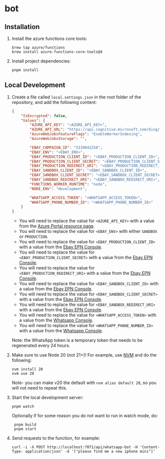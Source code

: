 # bot

## Installation

1. Install the azure functions core tools:

    ```shell
    brew tap azure/functions
    brew install azure-functions-core-tools@4
    ```

2. Install project dependencies:

    ```shell
    pnpm install
    ```

## Local Development

1. Create a file called `local.settings.json` in the root folder of the repository, and add the following content:

    ```json
    {
    	"IsEncrypted": false,
    	"Values": {
    		"AZURE_API_KEY": "<AZURE_API_KEY>",
    		"AZURE_API_URL": "https://api.cognitive.microsoft.com/bing/v7.0/images/search",
    		"AzureWebJobsFeatureFlags": "EnableWorkerIndexing",
    		"AzureWebJobsStorage": "",

    		"EBAY_CAMPAIGN_ID": "5339042258",
    		"EBAY_ENV": "<EBAY_ENV>",
    		"EBAY_PRODUCTION_CLIENT_ID": "<EBAY_PRODUCTION_CLIENT_ID>",
    		"EBAY_PRODUCTION_CLIENT_SECRET": "<EBAY_PRODUCTION_CLIENT_SECRET>",
    		"EBAY_PRODUCTION_REDIRECT_URI": "<EBAY_PRODUCTION_REDIRECT_URI>",
    		"EBAY_SANDBOX_CLIENT_ID": "<EBAY_SANDBOX_CLIENT_ID>",
    		"EBAY_SANDBOX_CLIENT_SECRET": "<EBAY_SANDBOX_CLIENT_SECRET>",
    		"EBAY_SANDBOX_REDIRECT_URI": "<EBAY_SANDBOX_REDIRECT_URI>",
    		"FUNCTIONS_WORKER_RUNTIME": "node",
    		"NODE_ENV": "development",

    		"WHATSAPP_ACCESS_TOKEN": "<WHATSAPP_ACCESS_TOKEN>",
    		"WHATSAPP_PHONE_NUMBER_ID": "<WHATSAPP_PHONE_NUMBER_ID>"
    	}
    }
    ```

    - You will need to replace the value for `<AZURE_API_KEY>` with a value from the [Azure Portal resource page](https://portal.azure.com/#@tombasemind.onmicrosoft.com/resource/subscriptions/ed7f0a74-b478-49cd-bbc6-25f24f441e2f/resourceGroups/chatbot/providers/Microsoft.CognitiveServices/accounts/basemind-bot/overview).
    - You will need to replace the value for `<EBAY_ENV>` with either `SANDBOX` or `PRODUCTION`.
    - You will need to replace the value for `<EBAY_PRODUCTION_CLIENT_ID>` with a value from the [Ebay EPN Console](https://partner.ebay.com/secure/mediapartner/accountSettings/mp-wsapi-flow.ihtml?execution=e3s2).
    - You will need to replace the value for `<EBAY_PRODUCTION_CLIENT_SECRET>` with a value from the [Ebay EPN Console](https://partner.ebay.com/secure/mediapartner/ads/view-flexi-flow.ihtml?execution=e1s1).
    - You will need to replace the value for `<EBAY_PRODUCTION_REDIRECT_URI>` with a value from the [Ebay EPN Console](https://partner.ebay.com/secure/mediapartner/ads/view-flexi-flow.ihtml?execution=e1s1).
    - You will need to replace the value for `<EBAY_SANDBOX_CLIENT_ID>` with a value from the [Ebay EPN Console](https://partner.ebay.com/secure/mediapartner/accountSettings/mp-wsapi-flow.ihtml?execution=e3s2).
    - You will need to replace the value for `<EBAY_SANDBOX_CLIENT_SECRET>` with a value from the [Ebay EPN Console](https://partner.ebay.com/secure/mediapartner/ads/view-flexi-flow.ihtml?execution=e1s1).
    - You will need to replace the value for `<EBAY_SANDBOX_REDIRECT_URI>` with a value from the [Ebay EPN Console](https://partner.ebay.com/secure/mediapartner/ads/view-flexi-flow.ihtml?execution=e1s1).
    - You will need to replace the value for `<WHATSAPP_ACCESS_TOKEN>` with a value from the [Whatsapp Console](https://developers.facebook.com/apps/1298514190843491/whatsapp-business/wa-dev-console/?business_id=403861875376645).
    - You will need to replace the value for `<WHATSAPP_PHONE_NUMBER_ID>` with a value from the [Whatsapp Console](https://developers.facebook.com/apps/1298514190843491/whatsapp-business/wa-dev-console/?business_id=403861875376645).

    Note: the WhatsApp token is a temporary token that needs to be regenerated every 24 hours.

2. Make sure to use Node 20 (not 21+)! For example, use [NVM](https://github.com/nvm-sh/nvm) and do the following:

    ```shell
    nvm install 20
    nvm use 20
    ```

    Note- you can make v20 the default with `nvm alias default 20`, so you will not need to repeat this.

3. Start the local development server:

    ```shell
    pnpm watch
    ```

    Optionally if for some reason you do not want to run in watch mode, do:

    ```shell
     pnpm build
     pnpm start
    ```

4. Send requests to the function, for example:

    ```shell
    curl -i -X POST http://localhost:7071/api/whatsapp-bot -H 'Content-Type: application/json' -d '["please find me a new iphone mini"]'
    ```
